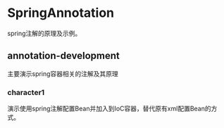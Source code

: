 # SpringAnnotation
spring注解的原理及示例。

## annotation-development
主要演示spring容器相关的注解及其原理

### character1
演示使用spring注解配置Bean并加入到IoC容器，替代原有xml配置Bean的方式。
